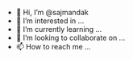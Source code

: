- 👋 Hi, I’m @sajmandak
- 👀 I’m interested in ...
- 🌱 I’m currently learning ...
- 💞️ I’m looking to collaborate on ...
- 📫 How to reach me ...

<!---
sajmandak/sajmandak is a ✨ special ✨ repository because its `README.md` (this file) appears on your GitHub profile.
You can click the Preview link to take a look at your changes.
--->
